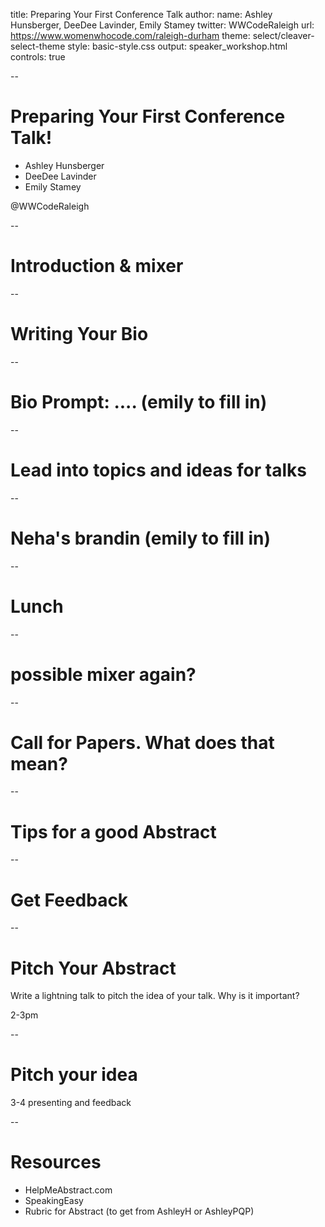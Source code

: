 title: Preparing Your First Conference Talk
author:
  name: Ashley Hunsberger, DeeDee Lavinder, Emily Stamey
  twitter: WWCodeRaleigh
  url: https://www.womenwhocode.com/raleigh-durham
theme: select/cleaver-select-theme
style: basic-style.css
output: speaker_workshop.html
controls: true

--

# Preparing Your First Conference Talk!

  - Ashley Hunsberger
  - DeeDee Lavinder
  - Emily Stamey

  @WWCodeRaleigh

--

# Introduction & mixer

--

# Writing Your Bio

--

# Bio Prompt: .... (emily to fill in)

--

# Lead into topics and ideas for talks

--

# Neha's brandin (emily to fill in)

--

# Lunch

--

# possible mixer again?

--

# Call for Papers.  What does that mean?

--

# Tips for a good Abstract


--

# Get Feedback

--

# Pitch Your Abstract

  Write a lightning talk to pitch the idea of your talk.  Why is it important?

2-3pm

--

# Pitch your idea

3-4 presenting and feedback

--

# Resources

- HelpMeAbstract.com
- SpeakingEasy
- Rubric for Abstract (to get from AshleyH or AshleyPQP)
